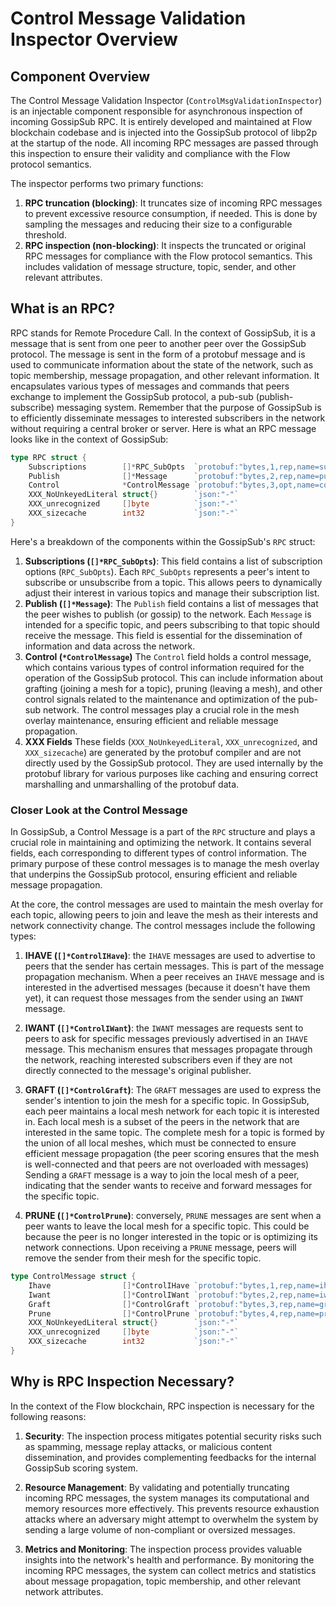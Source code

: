 # Control Message Validation Inspector Overview

## Component Overview
The Control Message Validation Inspector (`ControlMsgValidationInspector`) is an injectable component responsible for asynchronous inspection of incoming GossipSub RPC.
It is entirely developed and maintained at Flow blockchain codebase and is injected into the GossipSub protocol of libp2p at the startup of the node.
All incoming RPC messages are passed through this inspection to ensure their validity and compliance with the Flow protocol semantics.

The inspector performs two primary functions:
1. **RPC truncation (blocking)**: It truncates size of incoming RPC messages to prevent excessive resource consumption, if needed. This is done by sampling the messages and reducing their size to a configurable threshold.
2. **RPC inspection (non-blocking)**: It inspects the truncated or original RPC messages for compliance with the Flow protocol semantics. This includes validation of message structure, topic, sender, and other relevant attributes.

## What is an RPC?
RPC stands for Remote Procedure Call. In the context of GossipSub, it is a message that is sent from one peer to another peer over the GossipSub protocol. 
The message is sent in the form of a protobuf message and is used to communicate information about the state of the network, such as topic membership, message propagation, and other relevant information.
It encapsulates various types of messages and commands that peers exchange to implement the GossipSub protocol, a pub-sub (publish-subscribe) messaging system. 
Remember that the purpose of GossipSub is to efficiently disseminate messages to interested subscribers in the network without requiring a central broker or server.
Here is what an RPC message looks like in the context of GossipSub:
```go
type RPC struct {
	Subscriptions        []*RPC_SubOpts  `protobuf:"bytes,1,rep,name=subscriptions" json:"subscriptions,omitempty"`
	Publish              []*Message      `protobuf:"bytes,2,rep,name=publish" json:"publish,omitempty"`
	Control              *ControlMessage `protobuf:"bytes,3,opt,name=control" json:"control,omitempty"`
	XXX_NoUnkeyedLiteral struct{}        `json:"-"`
	XXX_unrecognized     []byte          `json:"-"`
	XXX_sizecache        int32           `json:"-"`
}
``` 

Here's a breakdown of the components within the GossipSub's `RPC` struct:
1. **Subscriptions (`[]*RPC_SubOpts`)**: This field contains a list of subscription options (`RPC_SubOpts`). 
    Each `RPC_SubOpts` represents a peer's intent to subscribe or unsubscribe from a topic. 
    This allows peers to dynamically adjust their interest in various topics and manage their subscription list.
2. **Publish (`[]*Message`)**: The `Publish` field contains a list of messages that the peer wishes to publish (or gossip) to the network. 
    Each `Message` is intended for a specific topic, and peers subscribing to that topic should receive the message. 
    This field is essential for the dissemination of information and data across the network.
3. **Control (`*ControlMessage`)**
    The `Control` field holds a control message, which contains various types of control information required for the operation of the GossipSub protocol. 
    This can include information about grafting (joining a mesh for a topic), pruning (leaving a mesh), 
    and other control signals related to the maintenance and optimization of the pub-sub network. 
   The control messages play a crucial role in the mesh overlay maintenance, ensuring efficient and reliable message propagation.
4. **XXX Fields** These fields (`XXX_NoUnkeyedLiteral`, `XXX_unrecognized`, and `XXX_sizecache`) are generated by the protobuf compiler and are not directly used by the GossipSub protocol. 
   They are used internally by the protobuf library for various purposes like caching and ensuring correct marshalling and unmarshalling of the protobuf data.

### Closer Look at the Control Message
In GossipSub, a Control Message is a part of the `RPC` structure and plays a crucial role in maintaining and optimizing the network. 
It contains several fields, each corresponding to different types of control information.
The primary purpose of these control messages is to manage the mesh overlay that underpins the GossipSub protocol,
ensuring efficient and reliable message propagation.

At the core, the control messages are used to maintain the mesh overlay for each topic, allowing peers to join and leave the mesh as their interests and network connectivity change.
The control messages include the following types:

1. **IHAVE (`[]*ControlIHave`)**: the `IHAVE` messages are used to advertise to peers that the sender has certain messages. 
   This is part of the message propagation mechanism. 
   When a peer receives an `IHAVE` message and is interested in the advertised messages (because it doesn't have them yet), 
   it can request those messages from the sender using an `IWANT` message.

2. **IWANT (`[]*ControlIWant`)**: the `IWANT` messages are requests sent to peers to ask for specific messages previously 
   advertised in an `IHAVE` message. 
   This mechanism ensures that messages propagate through the network, 
   reaching interested subscribers even if they are not directly connected to the message's original publisher.

3. **GRAFT (`[]*ControlGraft`)**: The `GRAFT` messages are used to express the sender's intention to join the mesh for a specific topic. 
   In GossipSub, each peer maintains a local mesh network for each topic it is interested in. 
   Each local mesh is a subset of the peers in the network that are interested in the same topic. The complete mesh for a topic is formed by the union of all local meshes, which must be connected to ensure efficient message propagation 
   (the peer scoring ensures that the mesh is well-connected and that peers are not overloaded with messages)
   Sending a `GRAFT` message is a way to join the local mesh of a peer, indicating that the sender wants to receive and forward messages for the specific topic.

4. **PRUNE (`[]*ControlPrune`)**: conversely, `PRUNE` messages are sent when a peer wants to leave the local mesh for a specific topic. 
   This could be because the peer is no longer interested in the topic or is optimizing its network connections. 
   Upon receiving a `PRUNE` message, peers will remove the sender from their mesh for the specific topic.

```go
type ControlMessage struct {
	Ihave                []*ControlIHave `protobuf:"bytes,1,rep,name=ihave" json:"ihave,omitempty"`
	Iwant                []*ControlIWant `protobuf:"bytes,2,rep,name=iwant" json:"iwant,omitempty"`
	Graft                []*ControlGraft `protobuf:"bytes,3,rep,name=graft" json:"graft,omitempty"`
	Prune                []*ControlPrune `protobuf:"bytes,4,rep,name=prune" json:"prune,omitempty"`
	XXX_NoUnkeyedLiteral struct{}        `json:"-"`
	XXX_unrecognized     []byte          `json:"-"`
	XXX_sizecache        int32           `json:"-"`
}
```

## Why is RPC Inspection Necessary?
In the context of the Flow blockchain, RPC inspection is necessary for the following reasons:
1. **Security**: The inspection process mitigates potential security risks such as spamming, message replay attacks, or malicious content dissemination, and provides complementing feedbacks for the internal GossipSub scoring system.

2. **Resource Management**: By validating and potentially truncating incoming RPC messages, the system manages its computational and memory resources more effectively. 
   This prevents resource exhaustion attacks where an adversary might attempt to overwhelm the system by sending a large volume of non-compliant or oversized messages.

3. **Metrics and Monitoring**: The inspection process provides valuable insights into the network's health and performance. 
   By monitoring the incoming RPC messages, the system can collect metrics and statistics about message propagation, topic membership, and other relevant network attributes.


